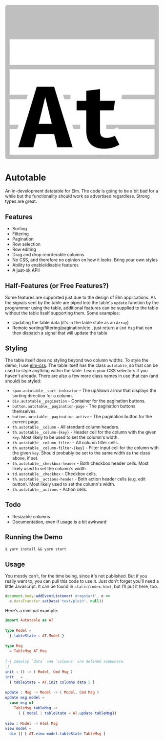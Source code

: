 ![](logo.svg)

# Autotable

An in-development datatable for Elm. The code is going to be a bit bad for a
while but the functionality should work as advertised regardless. Strong types
are great.

## Features

* Sorting
* Filtering
* Pagination
* Row selection
* Row editing
* Drag and drop reorderable columns
* No CSS, and therefore no opinion on how it looks. Bring your own styles
* Ability to enable/disable features
* A just-ok API!

## Half-Features (or Free Features?)

Some features are supported just due to the design of Elm applications. As the
signals sent by the table are piped into the table's `update` function by the
programmer using the table, additional features can be supplied to the table
without the table itself supporting them. Some examples:

* Updating the table data (it's in the table state as an `Array`)
* Remote sorting/filtering/pagination/etc., just return a `Cmd Msg` that can
  then dispatch a signal that will update the table

## Styling

The table itself does no styling beyond two column widths. To style the demo, I
use [elm-css](https://package.elm-lang.org/packages/rtfeldman/elm-css/latest/).
The table itself has the class `autotable`, so that can be used to style
anything within the table. Learn your CSS selectors if you haven't already.
There are also a few more class names in use that can (and should) be styled:

* `span.autotable__sort-indicator` - The up/down arrow that displays the
  sorting direction for a column.
* `div.autotable__pagination` - Container for the pagination buttons.
* `button.autotable__pagination-page` - The pagination buttons themselves.
* `button.autotable__pagination-active` - The pagination button for the current
  page.
* `th.autotable__column` - All standard column headers.
* `th.autotable__column-{key}` - Header cell for the column with the given `key`.
  Most likely to be used to set the column's width.
* `th.autotable__column-filter` - All column filter cells.
* `th.autotable__column-filter-{key}` - Filter input cell for the column with the
  given `key`. Should probably be set to the same width as the class above, if
  set.
* `th.autotable__checkbox-header` - Both checkbox header cells. Most likely used
  to set the column's width.
* `td.autotable__checkbox` - Checkbox cells.
* `th.autotable__actions-header` - Both action header cells (e.g. edit button).
  Most likely used to set the column's width.
* `th.autotable__actions` - Action cells.

## Todo

* Resizable columns
* Documentation, even if usage is a bit awkward

## Running the Demo

`$ yarn install && yarn start`

## Usage

You mostly can't, for the time being, since it's not published. But if you
really want to, you can pull this code to use it. Just don't forget you'll need
a little Javascript. It can be found in `static/index.html`, but I'll put it
here, too.

```js
document.body.addEventListener('dragstart', e =>
  e.dataTransfer.setData('text/plain', null))
```

Here's a minimal example:

```elm
import Autotable as AT

type Model =
  { tableState : AT.Model }

type Msg
  = TableMsg AT.Msg

{-| Ideally `data` and `columns` are defined somewhere.
-}
init : () -> ( Model, Cmd Msg )
init _ =
  { tableState = AT.init columns data 5 }

update : Msg -> Model -> ( Model, Cmd Msg )
update msg model =
  case msg of
    TableMsg tableMsg ->
      ( { model | tableState = AT.update tableMsg})

view : Model -> Html Msg
view model =
  div [] [ AT.view model.tableState TableMsg ]
```

